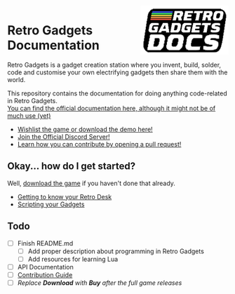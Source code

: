 <img src="./assets/retrologo.png" width="200" align="right">

# Retro Gadgets Documentation
Retro Gadgets is a gadget creation station where you invent, build, solder, code and customise your own electrifying gadgets then share them with the world.

This repository contains the documentation for doing anything code-related in Retro Gadgets.  
<a href="https://docs.retrogadgets.game" target="_blank">You can find the official documentation here, although it might not be of much use (yet)</a>

* <a href="https://store.steampowered.com/app/1730260/Retro_Gadgets/" target="_blank">Wishlist the game or download the demo here!</a>
* <a href="https://discord.com/invite/np6FUDjt9E" target="_blank">Join the Official Discord Server!</a>
* [Learn how you can contribute by opening a pull request!](./docs/github/Contributing.md)</a>

## Okay... how do I get started?
Well, <a href="https://store.steampowered.com/app/1730260/Retro_Gadgets/" target="_blank">download the game</a> if you haven't done that already.  
* [Getting to know your Retro Desk](./docs/game/Retro-Desk.md)
* [Scripting your Gadgets](./docs/lua/Scripting-gadgets.md)

## Todo
- [ ] Finish README.md
  - [ ] Add proper description about programming in Retro Gadgets
  - [ ] Add resources for learning Lua
- [ ] API Documentation
- [ ] [Contribution Guide](./docs/github/Contributing.md)
- [ ] *Replace **Download** with **Buy** after the full game releases*